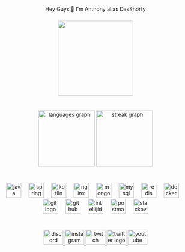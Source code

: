 <br clear="both">

<p align="center">Hey Guys 👋 I'm Anthony alias DasShorty</p>

###

<div align="center">
  <img height="200" src="https://cdn.dasshorty.de/logo.png"  />
</div>

###

<br clear="both">

<div align="center">
 <img src="https://github-readme-stats.vercel.app/api/top-langs?username=DasShorty&locale=en&hide_title=false&layout=compact&card_width=320&langs_count=6&theme=dark&hide_border=false&order=2" height="150" alt="languages graph"  />
 <img src="https://streak-stats.demolab.com?user=DasShorty&locale=en&mode=daily&theme=dark&hide_border=false&border_radius=5&date_format=M j[, Y]&order=3" height="150" alt="streak graph"  />
</div>

###

<br clear="both">

<div align="center">
  
  <img src="https://skillicons.dev/icons?i=java" height="40" alt="java logo"  />
  <img width="12" />

  <img src="https://skillicons.dev/icons?i=spring" height="40" alt="spring logo"  />
  <img width="12" />  

  <img src="https://skillicons.dev/icons?i=kotlin" height="40" alt="kotlin logo"  />
  <img width="12" />

  <img src="https://cdn.jsdelivr.net/gh/devicons/devicon/icons/nginx/nginx-original.svg" height="40" alt="nginx logo"  />
  <img width="12" />
    
  <img src="https://skillicons.dev/icons?i=mongodb" height="40" alt="mongodb logo"  />
  <img width="12" />
  
  <img src="https://skillicons.dev/icons?i=mysql" height="40" alt="mysql logo"  />
  <img width="12" />
    
  <img src="https://skillicons.dev/icons?i=redis" height="40" alt="redis logo"  />
  <img width="12" />

  <img src="https://skillicons.dev/icons?i=docker" height="40" alt="docker logo"  />
  <img width="12" />
  
  <img src="https://skillicons.dev/icons?i=git" height="40" alt="git logo"  />
  <img width="12" />
  
  <img src="https://skillicons.dev/icons?i=github" height="40" alt="github logo"  />
  <img width="12" />
  
  <img src="https://skillicons.dev/icons?i=idea" height="40" alt="intellijidea logo"  />
  <img width="12" />
  
  <img src="https://skillicons.dev/icons?i=postman" height="40" alt="postman logo"  />
  <img width="12" />
  
  <img src="https://skillicons.dev/icons?i=stackoverflow" height="40" alt="stackoverflow logo"  />
</div>

###

<br clear="both">

<div align="center">
  <a href="@DasShorty" target="_blank">
    <img src="https://raw.githubusercontent.com/maurodesouza/profile-readme-generator/master/src/assets/icons/social/discord/default.svg" width="52" height="40" alt="discord logo"  />
  </a>
  <a href="dasshortyy" target="_blank">
    <img src="https://raw.githubusercontent.com/maurodesouza/profile-readme-generator/master/src/assets/icons/social/instagram/default.svg" width="52" height="40" alt="instagram logo"  />
  </a>
  <a href="https://twitch.tv/DasShortyy" target="_blank">
    <img src="https://raw.githubusercontent.com/maurodesouza/profile-readme-generator/master/src/assets/icons/social/twitch/default.svg" width="52" height="40" alt="twitch logo"  />
  </a>
  <a href="https://twitter.com/DasShorty" target="_blank">
    <img src="https://raw.githubusercontent.com/maurodesouza/profile-readme-generator/master/src/assets/icons/social/twitter/default.svg" width="52" height="40" alt="twitter logo"  />
  </a>
  <a href="https://youtube.com/@DasShorty" target="_blank">
    <img src="https://raw.githubusercontent.com/maurodesouza/profile-readme-generator/master/src/assets/icons/social/youtube/default.svg" width="52" height="40" alt="youtube logo"  />
  </a>
</div>


